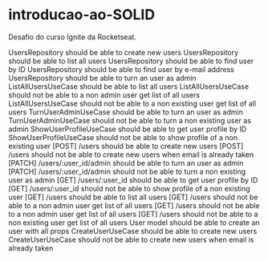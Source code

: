 # introducao-ao-SOLID

Desafio do curso Ignite da Rocketseat.

 UsersRepository should be able to create new users
 UsersRepository should be able to list all users
 UsersRepository should be able to find user by ID
 UsersRepository should be able to find user by e-mail address
 UsersRepository should be able to turn an user as admin
 ListAllUsersUseCase should be able to list all users
 ListAllUsersUseCase should not be able to a non admin user get list of all users
 ListAllUsersUseCase should not be able to a non existing user get list of all users
 TurnUserAdminUseCase should be able to turn an user as admin
 TurnUserAdminUseCase should not be able to turn a non existing user as admin
 ShowUserProfileUseCase should be able to get user profile by ID
 ShowUserProfileUseCase should not be able to show profile of a non existing user
 [POST] /users should be able to create new users
 [POST] /users should not be able to create new users when email is already taken
 [PATCH] /users/:user_id/admin should be able to turn an user as admin
 [PATCH] /users/:user_id/admin should not be able to turn a non existing user as admin
 [GET] /users/:user_id should be able to get user profile by ID
 [GET] /users/:user_id should not be able to show profile of a non existing user
 [GET] /users should be able to list all users
 [GET] /users should not be able to a non admin user get list of all users
 [GET] /users should not be able to a non admin user get list of all users
 [GET] /users should not be able to a non existing user get list of all users
 User model should be able to create an user with all props
 CreateUserUseCase should be able to create new users
 CreateUserUseCase should not be able to create new users when email is already taken
